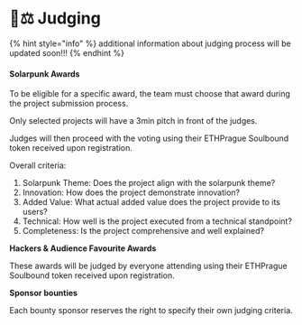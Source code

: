 # 🧑⚖ Judging

{% hint style="info" %}
additional information about judging process will be updated soon!!!
{% endhint %}

#### Solarpunk Awards

To be eligible for a specific award, the team must choose that award during the project submission process.

Only selected projects will have a 3min pitch in front of the judges.

Judges will then proceed with the voting using their ETHPrague Soulbound token received upon registration.

Overall criteria:

1. Solarpunk Theme: Does the project align with the solarpunk theme?
2. Innovation: How does the project demonstrate innovation?
3. Added Value: What actual added value does the project provide to its users?
4. Technical: How well is the project executed from a technical standpoint?
5. Completeness: Is the project comprehensive and well explained?



**Hackers & Audience Favourite Awards**

These awards will be judged by everyone attending using their ETHPrague Soulbound token received upon registration.



**Sponsor bounties**

Each bounty sponsor reserves the right to specify their own judging criteria.&#x20;
